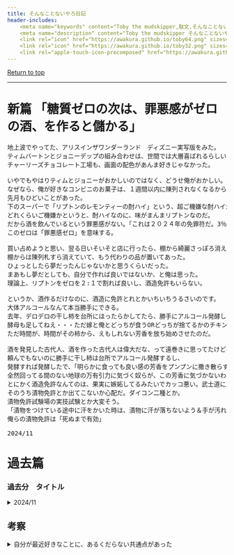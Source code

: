 ```yaml
---
title: そんなことないやろ日記
header-includes:
	<meta name="keywords" content="Toby the mudskipper,駄文,そんなことないやろ" />
	<meta name="description" content="Toby the mudskipper そんなことないやろ日記。人生の手抜き工事" />
	<link rel="icon" href="https://awakura.github.io/toby64.png" sizes="64x64" type="image/png" /> 
	<link rel="icon" href="https://awakura.github.io/toby32.png" sizes="32x32" type="image/png" />  
	<link rel="apple-touch-icon-precomposed" href="https://awakura.github.io/toby150.png" />
---
```


[Return to top](https://awakura.github.io/)

___


# 新篇 「糖質ゼロの次は、罪悪感がゼロの酒、を作ると儲かる」


<pre>
地上波でやってた、アリスインザワンダーランド　ディズニー実写版をみた。
ティムバートンとジョニーデップの組み合わせは、世間では大層喜ばれるらしいが、僕はあまり好きになれなかった。
チャーリーズチョコレート工場も、画面の配色があんま好きじゃなかった。

いやでもやはりティムとジョニーがおかしいのではなく、どうせ俺がおかしい。
なぜなら、俺が好きなコンビニのお菓子は、１週間以内に陳列されなくなるからであり、それは俺が世間からズレている証明なのだ。
先月もひどいことがあった。
下のスーパーで「リプトンのレモンティーの酎ハイ」という、超ご機嫌な酎ハイが売られていたのでたらふく買った。
どれくらいご機嫌かというと、酎ハイなのに、味がまんまリプトンなのだ。
だから酒を飲んでいるという罪悪感がない。「これは２０２４年の免罪符だ。3％のストロング・ゼロなのだ」俺は狂喜した。
このゼロは「罪悪感ゼロ」を意味する。

買い占めようと思い、翌る日いそいそと店に行ったら、棚から綺麗さっぽろ消えていた。（サントリー）
棚からは陳列札すら消えていて、もう代わりの品が置いてあった。
ひょっとしたら夢だったんじゃないかと思うくらいだった。
まあもし夢だとしても、自分で作れば良いではないか、と俺は思った。
理論上、リプトンをゼロを２:１で割れば良いし、酒造免許もいらない。

というか、酒作るだけなのに、酒造に免許とれとかいちいちうるさいのです。
大体アルコールなんて本当勝手にできる。
去年、デロデロの干し柿を台所にほったらかしてたら、勝手にアルコール発酵してた。
酵母も足してねえ・・・ただ嫁と俺とどっちが食うORどっちが捨てるかのチキンレースをしてただけなのだ。
ただ時間が、時間がその柿から、えもしれない芳香を放ち始めさせたのだ。

酒を発見した古代人、酒を作った古代人は偉大だな、って遠巻きに思ってたけど事実は違う。
頼んでもないのに勝手に干し柿は台所でアルコール発酵するし、
発酵すれば発酵したで、「明らかに食っても良い感の芳香をプンプンに撒き散らす」ので、これに気づかなかったら人類の方がおかしい。
全然回ってる間のない地球の万有引力に気づく奴らが、この芳香に気づかないわけない。
とにかく酒造免許なんてのは、果実に嫉妬してるみたいでカッコ悪い。武士道に反する。
そのうち漬物免許とか出てこないか心配だ。ダイコン二種とか。
漬物免許試験場の実技試験とか大変そう。
「漬物をつけている途中に汗をかいた時は、漬物に汗が落ちないよう＆手が汚れないように、（　）する」
俺らの漬物免許は「死ぬまで有効」

2024/11
</pre>


# 過去篇


### 過去分　タイトル

<details>
<summary>2024/11</summary>

<pre>
地上波でやってた、アリスインザワンダーランド　ディズニー実写版をみた。
ティムバートンとジョニーデップの組み合わせは、世間では大層喜ばれるらしいが、僕はあまり好きになれなかった。
チャーリーズチョコレート工場も、画面の配色があんま好きじゃなかった。

いやでもやはりティムとジョニーがおかしいのではなく、どうせ俺がおかしい。
なぜなら、俺が好きなコンビニのお菓子は、１週間以内に陳列されなくなるからであり、それは俺が世間からズレている証明なのだ。
先月もひどいことがあった。
下のスーパーで「リプトンのレモンティーの酎ハイ」という、超ご機嫌な酎ハイが売られていたのでたらふく買った。
どれくらいご機嫌かというと、酎ハイなのに、味がまんまリプトンなのだ。
だから酒を飲んでいるという罪悪感がない。「これは２０２４年の免罪符だ。3％のストロング・ゼロなのだ」俺は狂喜した。
このゼロは「罪悪感ゼロ」を意味する。

買い占めようと思い、翌る日いそいそと店に行ったら、棚から綺麗さっぽろ消えていた。（サントリー）
棚からは陳列札すら消えていて、もう代わりの品が置いてあった。
ひょっとしたら夢だったんじゃないかと思うくらいだった。
まあもし夢だとしても、自分で作れば良いではないか、と俺は思った。
理論上、リプトンをゼロを２；１で割れば良いし、酒造免許もいらない。

というか、酒作るだけなのに、酒造に免許とれとかいちいちうるさいのです。
大体アルコールなんて本当勝手にできる。
去年、デロデロの干し柿を台所にほったらかしてたら、勝手にアルコール発酵してた。
酵母も足してねえ・・・ただ嫁と俺とどっちが食うORどっちが捨てるかのチキンレースをしてただけなのだ。
ただ時間が、時間がその柿から、えもしれない芳香を放ち始めさせたのだ。

酒を発見した古代人、酒を作った古代人は偉大だな、って遠巻きに思ってたけど事実は違う。
頼んでもないのに勝手に干し柿は台所でアルコール発酵するし、
発酵すれば発酵したで、「明らかに食っても良い感の芳香をプンプンに撒き散らす」ので、これに気づかなかったら人類の方がおかしい。
全然回ってる間のない地球の万有引力に気づく奴らが、この芳香に気づかないわけない。
とにかく酒造免許なんてのは、果実に嫉妬してるみたいでカッコ悪い。武士道に反する。
そのうち漬物免許とか出てこないか心配だ。ダイコン二種とか。
漬物免許試験場の実技試験とか大変そう。
「漬物をつけている途中に汗をかいた時は、漬物に汗が落ちないよう＆手が汚れないように、（　）する」
俺らの漬物免許は「死ぬまで有効」
</pre>


</details>



## 考察

<details>
<summary>自分が最近好きなことに、あるくだらない共通点があった</summary>
<pre>


あんまりまとまってないのですが、
僕自分がローグライクゲームをやる理由が、この前スッとわかったような気がしたんですよ。
僕は、幸運というかareaを求めてやってるんですよ。
没入できるのは、リスクの無いガチャを回しているからだと思います。
そしてあと、やはり社会と切り離されている、ってのが大事かもしれない。
社会とくっついている感があると、どうしても、優劣や、効率の良い悪いを意識してしまうからでしょうね。

ローグライク以外に、僕
・ビーチコーミングとか、
・貧乏旅とか、
・博物館巡りとか、
・ピアノ弾くのとか
・街歩き
とか好きなんですけど、どれも幸運待ちなんですよね。


というふうに、結構人によって、幸運待ちによってる人とか、自分を尊重してほしいによっている人とか、
ありそうでちょっと面白そうだなあ、と思ったんですよ。

次の５種類くらいに分かれるのかな。
・冒険したい　幸運待ち
・他人を支配したがるもの　　趣味
・自分の中に閉じこもりたいと思うもの　　競争したくない、無能だと感じたくない
・他人にマウントしたがるもの　　他人に尊重してほしい　尊重してほしい自分だというのを見せたい



幸運を求めて、リスクの少ないガチャを回し続ける。成長でも、でもなく。
結局幸運を求めているだけ。
でもある種が、死滅回遊覚悟で新天地を探す種には、必要な能力なのかもしれない。



富を顕示する。間暇を顕示する。
　どれも暇。　マウントする？される？　舐める、舐められる。　本当はそれすらないのでは？　暇、暇じゃない？
　　強い、強くない？　生命力が？　力が？
　　　興味を持って深掘りする？

生きていくことにやっていること。
　ゲームのうち、
　　メスを捕まえるために、やっていること。
　　　意味はない。　顕示的？　体力？　性格合わせ？

普段競争に晒されている、体力や地力のことを忘れられるから。
　普段生活に晒されていることを、忘れられるから。
　　普段の恐怖を、忘れるため。　

リスクのない、ガチャは、最も
　物語を知りたい。　リスクの無い、ミミクリ。

　　冒険と似ている。古来から、

　体力ゲーム、知力ゲーム、


 参加する競技

　でも人に見せると、急にガチャではなくなる。　サークルとかは、アホみたいな競争に晒されないから楽しいのかもしれない。
　競争しだすと、辛い。




</pre>
</details>

